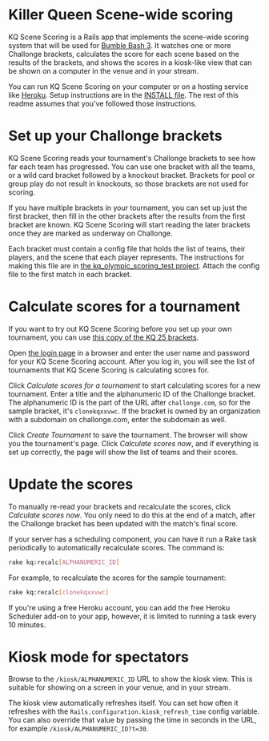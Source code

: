 # Killer Queen Scene-wide scoring

KQ Scene Scoring is a Rails app that implements the scene-wide scoring system
that will be used for [Bumble Bash 3](https://bumblebash.com/).  It watches
one or more Challonge brackets, calculates the score for each scene based on
the results of the brackets, and shows the scores in a kiosk-like view that can
be shown on a computer in the venue and in your stream.

You can run KQ Scene Scoring on your computer or on a hosting service like
[Heroku](https://heroku.com).  Setup instructions are in the
[INSTALL file](https://github.com/acidhelm/kq_scene_scoring_server/blob/master/INSTALL.md).
The rest of this readme assumes that you've followed those instructions.

# Set up your Challonge brackets

KQ Scene Scoring reads your tournament's Challonge brackets to see how far each
team has progressed.  You can use one bracket with all the teams, or a wild card
bracket followed by a knockout bracket.  Brackets for pool or group play do not
result in knockouts, so those brackets are not used for scoring.

If you have multiple brackets in your tournament, you can set up just the
first bracket, then fill in the other brackets after the results from the first
bracket are known.  KQ Scene Scoring will start reading the later brackets once
they are marked as underway on Challonge.

Each bracket must contain a config file that holds the list of teams, their players,
and the scene that each player represents.  The instructions for making this
file are in [the kq_olympic_scoring_test project](https://github.com/acidhelm/kq_olympic_scoring_test/blob/master/README.md#the-config-file).
Attach the config file to the first match in each bracket.

# Calculate scores for a tournament

If you want to try out KQ Scene Scoring before you set up your own tournament,
you can use [this copy of the KQ 25 brackets](https://challonge.com/clonekqxxvwc).

Open [the login page](http://localhost:3000/login) in a browser and enter the
user name and password for your KQ Scene Scoring account.  After you log in, you
will see the list of tournaments that KQ Scene Scoring is calculating scores for.

Click _Calculate scores for a tournament_ to start calculating scores for a new tournament.
Enter a title and the alphanumeric ID of the Challonge bracket.  The alphanumeric
ID is the part of the URL after `challonge.com`, so for the sample bracket,
it's `clonekqxxvwc`.  If the bracket is owned by an organization with a
subdomain on challonge.com, enter the subdomain as well.

Click _Create Tournament_ to save the tournament.  The browser will show you
the tournament's page.  Click _Calculate scores now_, and if everything is set
up correctly, the page will show the list of teams and their scores.

# Update the scores

To manually re-read your brackets and recalculate the scores, click _Calculate
scores now_.  You only need to do this at the end of a match, after the Challonge
bracket has been updated with the match's final score.

If your server has a scheduling component, you can have it run a Rake task
periodically to automatically recalculate scores.  The command is:

```sh
rake kq:recalc[ALPHANUMERIC_ID]
```

For example, to recalculate the scores for the sample tournament:

```sh
rake kq:recalc[clonekqxxvwc]
```

If you're using a free Heroku account, you can add the free Heroku Scheduler
add-on to your app, however, it is limited to running a task every 10 minutes.

# Kiosk mode for spectators

Browse to the `/kiosk/ALPHANUMERIC_ID` URL to show the kiosk view.  This is
suitable for showing on a screen in your venue, and in your stream.

The kiosk view automatically refreshes itself.  You can set how often it refreshes
with the `Rails.configuration.kiosk_refresh_time` config variable.  You can also
override that value by passing the time in seconds in the URL, for example
`/kiosk/ALPHANUMERIC_ID?t=30`.
